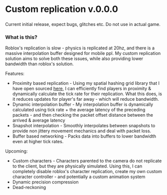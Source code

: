 # Custom replication v.0.0.0

###
Current initial release, expect bugs, glitches etc. Do not use in actual game.

### What is this?
Roblox's replication is slow - physics is replicated at 20hz, and there is a massive interpolation buffer designed for mobile ppl.
My custom replication solution aims to solve both these issues, while also providing lower bandwidth than roblox's solution. 

Features:
* Proximity based replication - Using my spatial hashing grid library that I have open sourced [here](https://parihsz.github.io/Schlop/Grid.html), I can efficiently find players in proximity & dynamically calculate the tick rate for their replication. What this does, is it reduces updates for player's far away - which will reduce bandwidth.
* Dynamic interpolation buffer - My interpolation buffer is dynamically calculated using tick rate + the average latency of the preceding packets - and then checking the packet offset distance between the arrived & average latency
* Snapshot interpolation - Smoothly interpolates between snapshots to provide non jittery movement mechanics and deal with packet loss.
* Buffer based networking - Packs data into buffers to lower bandwidth even at higher tick rates.

Upcoming:
* Custom characters - Characters parented to the camera do not replicate to the client, but they are physically simulated. Using this, I can completely disable roblox's character replication, create my own custom character controller - and potentially a custom animation system
* Dynamic precision compression 
* Dead-reckoning